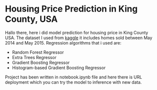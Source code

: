 # Housing Price Prediction in King County, USA

Hallo there, here i did model prediction for housing price in King County USA. The dataset I used from [kaggle](https://www.kaggle.com/datasets/harlfoxem/housesalesprediction) it includes homes sold between May 2014 and May 2015. Regression algorithms that i used are:
- Random Forest Regressor
- Extra Trees Regressor
- Gradient Boosting Regressor
- Histogram-based Gradient Boosting Regressor

Project has been written in notebook.ipynb file and here there is URL deployment which you can try the model to inference with new data.
